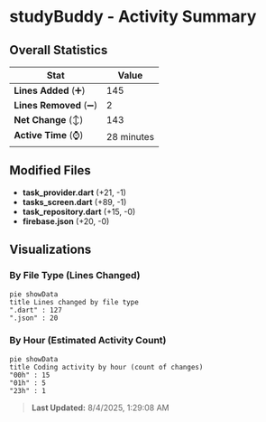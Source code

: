# studyBuddy - Activity Summary 

## Overall Statistics

| Stat                   | Value                                                             |
| ---------------------- | ----------------------------------------------------------------- |
| **Lines Added** (➕)   | 145                                          |
| **Lines Removed** (➖) | 2                                        |
| **Net Change** (↕)    | 143                |
| **Active Time** (⌚)   | 28 minutes |


## Modified Files
- **task_provider.dart** (+21, -1)
- **tasks_screen.dart** (+89, -1)
- **task_repository.dart** (+15, -0)
- **firebase.json** (+20, -0)

## Visualizations

### By File Type (Lines Changed)

```mermaid
pie showData
title Lines changed by file type
".dart" : 127
".json" : 20
```

### By Hour (Estimated Activity Count)

```mermaid
pie showData
title Coding activity by hour (count of changes)
"00h" : 15
"01h" : 5
"23h" : 1
```


> **Last Updated:** 8/4/2025, 1:29:08 AM